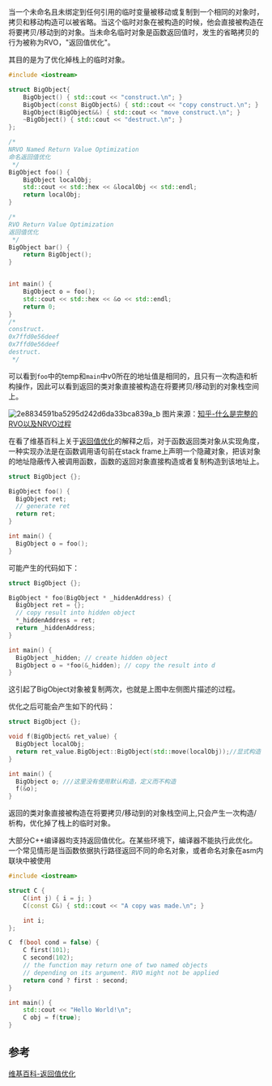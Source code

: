 当一个未命名且未绑定到任何引用的临时变量被移动或复制到一个相同的对象时，拷贝和移动构造可以被省略。当这个临时对象在被构造的时候，他会直接被构造在将要拷贝/移动到的对象。当未命名临时对象是函数返回值时，发生的省略拷贝的行为被称为RVO，"返回值优化"。

其目的是为了优化掉栈上的临时对象。

```c++
#include <iostream>

struct BigObject{
    BigObject() { std::cout << "construct.\n"; }
    BigObject(const BigObject&) { std::cout << "copy construct.\n"; }
    BigObject(BigObject&&) { std::cout << "move construct.\n"; }
    ~BigObject() { std::cout << "destruct.\n"; }
};

/*
NRVO Named Return Value Optimization
命名返回值优化
 */
BigObject foo() {
    BigObject localObj;
    std::cout << std::hex << &localObj << std::endl;
    return localObj;  
}

/*
RVO Return Value Optimization
返回值优化
 */
BigObject bar() {
    return BigObject(); 
}


int main() {
    BigObject o = foo();
    std::cout << std::hex << &o << std::endl;
    return 0;
}
/*
construct.
0x7ffd0e56deef
0x7ffd0e56deef
destruct.
 */
```

可以看到`foo`中的temp和`main`中v0所在的地址值是相同的，且只有一次构造和析构操作，因此可以看到返回的类对象直接被构造在将要拷贝/移动到的对象栈空间上。

![2e8834591ba5295d242d6da33bca839a_b](http://oowjr8zsi.bkt.clouddn.com/2e8834591ba5295d242d6da33bca839a_b.jpg)
图片来源：[知乎-什么是完整的RVO以及NRVO过程](https://www.zhihu.com/question/48964719)

在看了维基百科上关于[返回值优化](https://zh.wikipedia.org/wiki/%E8%BF%94%E5%9B%9E%E5%80%BC%E4%BC%98%E5%8C%96)的解释之后，对于函数返回类对象从实现角度，一种实现办法是在函数调用语句前在stack frame上声明一个隐藏对象，把该对象的地址隐蔽传入被调用函数，函数的返回对象直接构造或者复制构造到该地址上。

```c++
struct BigObject {};

BigObject foo() {
  BigObject ret;
  // generate ret
  return ret;
}

int main() {
  BigObject o = foo();
}
```

可能产生的代码如下：
```c++
struct BigObject {};

BigObject * foo(BigObject * _hiddenAddress) {
  BigObject ret = {};
  // copy result into hidden object
  *_hiddenAddress = ret;
  return _hiddenAddress;
}

int main() {
  BigObject _hidden; // create hidden object
  BigObject o = *foo(&_hidden); // copy the result into d
}
```

这引起了BigObject对象被复制两次，也就是上图中左侧图片描述的过程。

优化之后可能会产生如下的代码：
```c++
struct BigObject {};

void f(BigObject& ret_value) {
  BigObject localObj;
  return ret_value.BigObject::BigObject(std::move(localObj));//显式构造
}

int main() {
  BigObject o; ///这里没有使用默认构造，定义而不构造
  f(&o);
}
```

返回的类对象直接被构造在将要拷贝/移动到的对象栈空间上,只会产生一次构造/析构，优化掉了栈上的临时对象。

大部分C++编译器均支持返回值优化。在某些环境下，编译器不能执行此优化。一个常见情形是当函数依据执行路径返回不同的命名对象，或者命名对象在asm内联块中被使用
```c++
#include <iostream>

struct C {
	C(int j) { i = j; }
	C(const C&) { std::cout << "A copy was made.\n"; }

	int i;
};

C  f(bool cond = false) {
	C first(101);
	C second(102);
	// the function may return one of two named objects
	// depending on its argument. RVO might not be applied
	return cond ? first : second;
}

int main() {
	std::cout << "Hello World!\n";
	C obj = f(true);
}
```

## 参考
[维基百科-返回值优化](https://zh.wikipedia.org/wiki/%E8%BF%94%E5%9B%9E%E5%80%BC%E4%BC%98%E5%8C%96)


